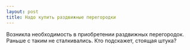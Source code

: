 ```yaml
---
layout: post 
title: Надо купить раздвижные перегородки 
--- 
```

Возникла необходимость в приобретении раздвижных перегородок. Раньше с таким не сталкивались. Кто подскажет, стоящая штука?
